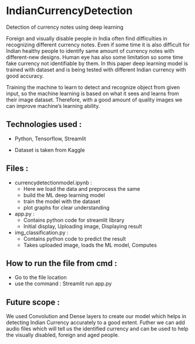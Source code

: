 # IndianCurrencyDetection
Detection of currency notes using deep learning


Foreign and visually disable people in India often find difficulties in recognizing different currency notes. Even if some time it is also difficult for Indian healthy people to identify same amount of currency notes with different-new designs. Human eye has also some limitation so some time fake currency not identifiable by them. In this paper deep learning model is trained with dataset and is being tested with different Indian currency with good accuracy.

Training the machine to learn to detect and recognize object from given input, so the machine learning is based on what it sees and learns from their image dataset. Therefore, with a good amount of quality images we can improve machine’s learning ability.

## Technologies used :
- Python, Tensorflow, Streamlit

- Dataset is taken from Kaggle

## Files :
- currencydetectionmodel.ipynb :
  - Here we load the data and preprocess the same
  - build the ML deep learning model
  - train the model with the dataset
  - plot graphs for clear understanding
- app.py : 
  - Contains python code for streamlit library
  - Initial display, Uploading image, Displaying result
- img_classification.py :
  - Contains python code to predict the result
  - Takes uploaded image, loads the ML model, Computes

## How to run the file from cmd :
- Go to the file location
- use the command : Streamlit run app.py

## Future scope :

We used Convolution and Dense layers to create our model which helps in detecting Indian Currency accurately to a good extent.
Futher we can add audio files which will tell us the identified currency and can be used to help the visually disabled, foreign and aged people.
